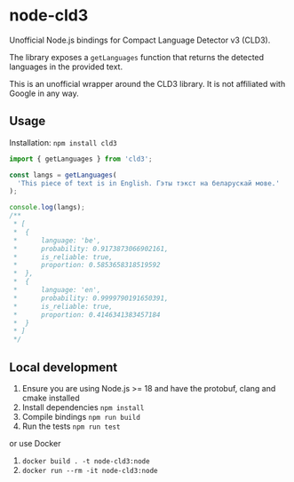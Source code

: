 # node-cld3

Unofficial Node.js bindings for Compact Language Detector v3 (CLD3).

The library exposes a `getLanguages` function that returns the detected languages in the provided text.

This is an unofficial wrapper around the CLD3 library. It is not affiliated with Google in any way.

## Usage

Installation: `npm install cld3`

```js
import { getLanguages } from 'cld3';

const langs = getLanguages(
  'This piece of text is in English. Гэты тэкст на беларускай мове.'
);

console.log(langs);
/**
 * [
 *  {
 *      language: 'be',
 *      probability: 0.9173873066902161,
 *      is_reliable: true,
 *      proportion: 0.5853658318519592
 *  },
 *  {
 *      language: 'en',
 *      probability: 0.9999790191650391,
 *      is_reliable: true,
 *      proportion: 0.4146341383457184
 *  }
 * ]
 */
```

## Local development

1. Ensure you are using Node.js >= 18 and have the protobuf, clang and cmake installed
2. Install dependencies `npm install`
3. Compile bindings `npm run build`
4. Run the tests `npm run test`

or use Docker

1. `docker build . -t node-cld3:node`
2. `docker run --rm -it node-cld3:node`
